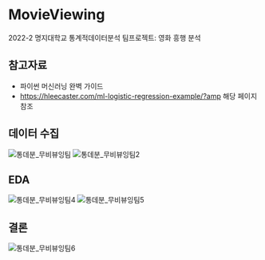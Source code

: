 # MovieViewing

2022-2 명지대학교 통계적데이터분석 팀프로젝트: 영화 흥행 분석 


## 참고자료
  - 파이썬 머신러닝 완벽 가이드
  -  https://hleecaster.com/ml-logistic-regression-example/?amp 해당 페이지 참조


## 데이터 수집
![통데분_무비뷰잉팀](https://github.com/KimSH39/MovieViewing/assets/80878955/cced1b1d-5ab8-4641-aceb-772890e334f0)
![통데분_무비뷰잉팀2](https://github.com/KimSH39/MovieViewing/assets/80878955/11a46424-234d-46f8-a7ee-925150c1347d)


## EDA
![통데분_무비뷰잉팀4](https://github.com/KimSH39/MovieViewing/assets/80878955/9f61c5e6-ce2c-4b1c-b633-b9233f1d8b11)
![통데분_무비뷰잉팀5](https://github.com/KimSH39/MovieViewing/assets/80878955/c9b2ec47-7bcb-43b1-9133-6cc9f01d99c7)


## 결론
![통데분_무비뷰잉팀6](https://github.com/KimSH39/MovieViewing/assets/80878955/52211f9e-5801-4442-8118-872c215bf8c0)
